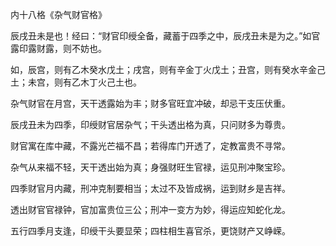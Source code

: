 内十八格《杂气财官格》

辰戌丑未是也！经曰：“财官印绶全备，藏蓄于四季之中，辰戌丑未是为之。”如官露印露财露，则不妨也。

如，辰宫，则有乙木癸水戊土；戌宫，则有辛金丁火戊土；丑宫，则有癸水辛金己土；未宫，则有乙木丁火己土也。

杂气财官在月宫，天干透露始为丰；财多官旺宜冲破，却忌干支压伏重。

辰戌丑未为四季，印绶财官居杂气；干头透出格为真，只问财多为尊贵。

财官寓在库中藏，不露光芒福不昌；若得库门开透了，定教富贵不寻常。

杂气从来福不轻，天干透出始为真；身强财旺生官禄，运见刑冲聚宝珍。

四季财官月内藏，刑冲克制要相当；太过不及皆成祸，运到财乡是吉祥。

透出财官官禄钟，官加富贵位三公；刑冲一变方为妙，得运应知蛇化龙。

五行四季月支逢，印绶干头要显荣；四柱相生喜官杀，更饶财产又峥嵘。

